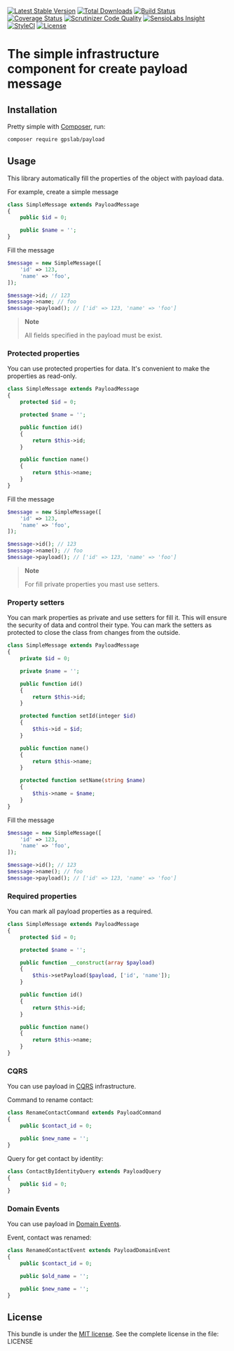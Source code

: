 [![Latest Stable Version](https://img.shields.io/packagist/v/gpslab/payload.svg?maxAge=3600&label=stable)](https://packagist.org/packages/gpslab/payload)
[![Total Downloads](https://img.shields.io/packagist/dt/gpslab/payload.svg?maxAge=3600)](https://packagist.org/packages/gpslab/payload)
[![Build Status](https://img.shields.io/travis/gpslab/payload.svg?maxAge=3600)](https://travis-ci.org/gpslab/payload)
[![Coverage Status](https://img.shields.io/coveralls/gpslab/payload.svg?maxAge=3600)](https://coveralls.io/github/gpslab/payload?branch=master)
[![Scrutinizer Code Quality](https://img.shields.io/scrutinizer/g/gpslab/payload.svg?maxAge=3600)](https://scrutinizer-ci.com/g/gpslab/payload/?branch=master)
[![SensioLabs Insight](https://img.shields.io/sensiolabs/i/5f0a79de-cc65-4e9b-b9ab-bcb16aedcdec.svg?maxAge=3600&label=SLInsight)](https://insight.sensiolabs.com/projects/5f0a79de-cc65-4e9b-b9ab-bcb16aedcdec)
[![StyleCI](https://styleci.io/repos/92380867/shield?branch=master)](https://styleci.io/repos/92380867)
[![License](https://img.shields.io/packagist/l/gpslab/payload.svg?maxAge=3600)](https://github.com/gpslab/payload)

# The simple infrastructure component for create payload message

## Installation

Pretty simple with [Composer](http://packagist.org), run:

```sh
composer require gpslab/payload
```

## Usage

This library automatically fill the properties of the object with payload data.

For example, create a simple message

```php
class SimpleMessage extends PayloadMessage
{
    public $id = 0;

    public $name = '';
}
```

Fill the message

```php
$message = new SimpleMessage([
    'id' => 123,
    'name' => 'foo',
]);

$message->id; // 123
$message->name; // foo
$message->payload(); // ['id' => 123, 'name' => 'foo']
```

> **Note**
>
> All fields specified in the payload must be exist.

### Protected properties

You can use protected properties for data. It's convenient to make the properties as read-only.

```php
class SimpleMessage extends PayloadMessage
{
    protected $id = 0;

    protected $name = '';

    public function id()
    {
        return $this->id;
    }

    public function name()
    {
        return $this->name;
    }
}
```

Fill the message

```php
$message = new SimpleMessage([
    'id' => 123,
    'name' => 'foo',
]);

$message->id(); // 123
$message->name(); // foo
$message->payload(); // ['id' => 123, 'name' => 'foo']
```

> **Note**
>
> For fill private properties you mast use setters.

### Property setters

You can mark properties as private and use setters for fill it. This will ensure the security of data and control their
type. You can mark the setters as protected to close the class from changes from the outside.

```php
class SimpleMessage extends PayloadMessage
{
    private $id = 0;

    private $name = '';

    public function id()
    {
        return $this->id;
    }

    protected function setId(integer $id)
    {
        $this->id = $id;
    }

    public function name()
    {
        return $this->name;
    }

    protected function setName(string $name)
    {
        $this->name = $name;
    }
}
```

Fill the message

```php
$message = new SimpleMessage([
    'id' => 123,
    'name' => 'foo',
]);

$message->id(); // 123
$message->name(); // foo
$message->payload(); // ['id' => 123, 'name' => 'foo']
```

### Required properties

You can mark all payload properties as a required.

```php
class SimpleMessage extends PayloadMessage
{
    protected $id = 0;

    protected $name = '';

    public function __construct(array $payload)
    {
        $this->setPayload($payload, ['id', 'name']);
    }

    public function id()
    {
        return $this->id;
    }

    public function name()
    {
        return $this->name;
    }
}
```

### CQRS

You can use payload in [CQRS](https://github.com/gpslab/cqrs) infrastructure.

Command to rename contact:

```php
class RenameContactCommand extends PayloadCommand
{
    public $contact_id = 0;

    public $new_name = '';
}
```

Query for get contact by identity:

```php
class ContactByIdentityQuery extends PayloadQuery
{
    public $id = 0;
}
```

### Domain Events

You can use payload in [Domain Events](https://github.com/gpslab/domain-event).

Event, contact was renamed:

```php
class RenamedContactEvent extends PayloadDomainEvent
{
    public $contact_id = 0;

    public $old_name = '';

    public $new_name = '';
}
```

## License

This bundle is under the [MIT license](http://opensource.org/licenses/MIT). See the complete license in the file: LICENSE
